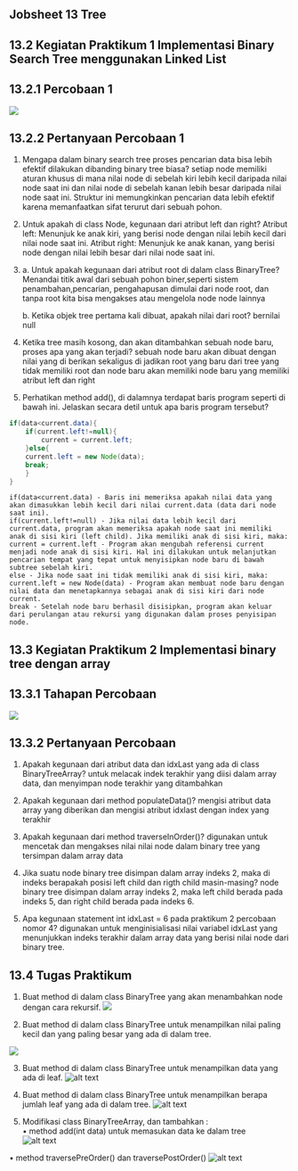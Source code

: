 ## Jobsheet 13 Tree

## 13.2 Kegiatan Praktikum 1 Implementasi Binary Search Tree menggunakan Linked List

## 13.2.1 Percobaan 1
<img src="image-1.png">

## 13.2.2 Pertanyaan Percobaan 1
1. Mengapa dalam binary search tree proses pencarian data bisa lebih efektif dilakukan dibanding  binary tree biasa? 
    setiap node memiliki aturan khusus di mana nilai node di sebelah kiri lebih kecil daripada nilai node saat ini dan nilai node di sebelah kanan lebih besar daripada nilai node saat ini. Struktur ini memungkinkan pencarian data lebih efektif karena memanfaatkan sifat terurut dari sebuah  pohon.

    
2. Untuk apakah di class Node, kegunaan dari atribut left dan right? 
    Atribut left: Menunjuk ke anak kiri, yang berisi node dengan nilai lebih kecil dari nilai node saat ini.
    Atribut right: Menunjuk ke anak kanan, yang berisi node dengan nilai lebih besar dari nilai node saat ini.

3. a. Untuk apakah kegunaan dari atribut root di dalam class BinaryTree? 
    Menandai titik awal dari sebuah pohon biner,seperti sistem penambahan,pencarian, pengahapusan dimulai dari node root, dan tanpa root kita bisa mengakses atau mengelola node node lainnya

    b. Ketika objek tree pertama kali dibuat, apakah nilai dari root? 
    bernilai null
4. Ketika tree masih kosong, dan akan ditambahkan sebuah node baru, proses apa yang akan terjadi? 
        sebuah node baru akan dibuat dengan nilai yang di berikan sekaligus di jadikan root yang baru dari tree yang tidak memiliki root dan node baru akan memiliki node baru yang memiliki atribut left dan right 

5. Perhatikan method add(), di dalamnya terdapat baris program seperti di bawah ini. Jelaskan secara detil untuk apa baris program tersebut? 
``` java
if(data<current.data){ 
    if(current.left!=null){ 
        current = current.left; 
    }else{ 
    current.left = new Node(data); 
    break; 
    } 
} 
```
    if(data<current.data) - Baris ini memeriksa apakah nilai data yang akan dimasukkan lebih kecil dari nilai current.data (data dari node saat ini).
    if(current.left!=null) - Jika nilai data lebih kecil dari current.data, program akan memeriksa apakah node saat ini memiliki anak di sisi kiri (left child). Jika memiliki anak di sisi kiri, maka:
    current = current.left - Program akan mengubah referensi current menjadi node anak di sisi kiri. Hal ini dilakukan untuk melanjutkan pencarian tempat yang tepat untuk menyisipkan node baru di bawah subtree sebelah kiri.
    else - Jika node saat ini tidak memiliki anak di sisi kiri, maka:
    current.left = new Node(data) - Program akan membuat node baru dengan nilai data dan menetapkannya sebagai anak di sisi kiri dari node current.
    break - Setelah node baru berhasil disisipkan, program akan keluar dari perulangan atau rekursi yang digunakan dalam proses penyisipan node.

## 13.3 Kegiatan Praktikum 2  Implementasi binary tree dengan array

## 13.3.1 Tahapan Percobaan 
<img src="image-2.png">

## 13.3.2 Pertanyaan Percobaan 
1. Apakah kegunaan dari atribut data dan idxLast yang ada di class BinaryTreeArray? 
    untuk melacak indek terakhir yang diisi dalam array data, dan menyimpan node terakhir yang ditambahkan


2. Apakah kegunaan dari method populateData()? 
    mengisi atribut data array yang diberikan  dan mengisi atribut idxlast dengan index yang terakhir

3. Apakah kegunaan dari method traverseInOrder()? 
    digunakan untuk mencetak dan mengakses nilai nilai node dalam binary tree yang tersimpan dalam array data 

4. Jika suatu node binary tree disimpan dalam array indeks 2, maka di indeks berapakah posisi left child dan rigth child masin-masing? 
    node binary tree disimpan dalam array indeks 2, maka left child berada pada indeks 5, dan right child berada pada indeks 6.

5. Apa kegunaan statement int idxLast = 6 pada praktikum 2 percobaan nomor 4? 
    digunakan untuk menginisialisasi nilai variabel idxLast yang menunjukkan indeks terakhir dalam array data yang berisi nilai node dari binary tree.

## 13.4 Tugas Praktikum 
1. Buat method di dalam class BinaryTree yang akan menambahkan node dengan cara 
rekursif. 
    <img src="image-3.png">

2. Buat method di dalam class BinaryTree untuk menampilkan nilai paling kecil dan yang 
paling besar yang ada di dalam tree. 
<img src="image-4.png">

3. Buat method di dalam class BinaryTree untuk menampilkan data yang ada di leaf. 
![alt text](image-5.png)

4. Buat method di dalam class BinaryTree untuk menampilkan berapa jumlah leaf yang ada 
di dalam tree. 
![alt text](image-7.png)
5. Modifikasi class BinaryTreeArray, dan tambahkan :  
• method add(int data) untuk memasukan data ke dalam tree  
![alt text](image-8.png)

• method traversePreOrder() dan traversePostOrder() 
![alt text](image-9.png)
